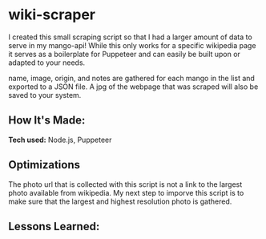 # wiki-scraper

I created this small scraping script so that I had a larger amount of data to serve in my mango-api! While this only works for a specific wikipedia page it serves as a boilerplate for Puppeteer and can easily be built upon or adapted to your needs.


name, image, origin, and notes are gathered for each mango in the list and exported to a JSON file. A jpg of the webpage that was scraped will also be saved to your system. 


   




## How It's Made:

**Tech used:** Node.js, Puppeteer



## Optimizations

The photo url that is collected with this script is not a link to the largest photo available from wikipedia. My next step to imporve this script is to make sure that the largest and highest resolution photo is gathered.



## Lessons Learned:



